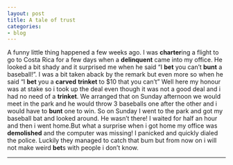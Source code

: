 ```yaml
---
layout: post
title: A tale of trust
categories:
- blog
---
```


A funny little thing happened a few weeks ago. I was **charter**ing a flight to go to Costa Rica for a few days when a **delinquent** came into my office. He looked a bit shady and it surprised me when he said “I **bet** you can’t **bunt** a baseball!”. I was a bit taken aback by the remark but even more so when he said “I **bet** you a **carved**  **trinket** to $10 that you can’t” Well here my honour was at stake so i took up the deal even though it was not a good deal and i had no need of a **trinket**. We arranged that on Sunday afternoon we would meet in the park and he would throw 3 baseballs one after the other and i would have to **bunt** one to win. So on Sunday I went to the park and got my baseball bat and looked around. He wasn’t there! I waited for half an hour and then i went home.But what a surprise when i got home my office was **demolished** and the computer was missing! I panicked and quickly dialed the police. Luckily they managed to catch that bum but from now on i will not make weird **bet**s with people i don’t know.

---
